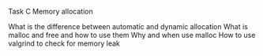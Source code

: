 Task C
Memory allocation

What is the difference between automatic and dynamic allocation
What is malloc and free and how to use them
Why and when use malloc
How to use valgrind to check for memory leak
